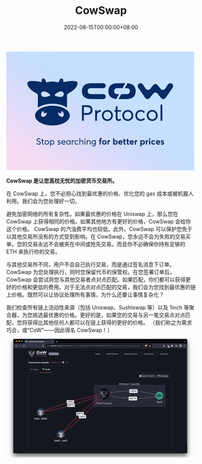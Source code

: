 ﻿---
title: "CowSwap"
description: "CowSwap 是一款让您安心的 DEX。 在 CowSwap 上，您不必担心找到最优惠的价格、优化 gas 成本或被利用."
date: 2022-08-15T00:00:00+08:00
lastmod: 2022-08-15T00:00:00+08:00
draft: false
authors: ["crazyxuanshao"]
featuredImage: "cowswap.png"
tags: ["DeFi","CowSwap"]
categories: ["nfts"]
nfts: ["DeFi"]
blockchain: ""
website: "https://dappradar.com/deeplink/6728"
twitter: "https://twitter.com/CoWSwap"
discord: "https://discord.com/invite/cowprotocol"
telegram: ""
github: ""
youtube: "https://www.youtube.com/cowswap"
twitch: ""
facebook: ""
instagram: ""
reddit: ""
medium: "https://cow-protocol.medium.com/"
steam: ""
gitbook: ""
googleplay: ""
appstore: ""
status: "Live"
weight: 
lightgallery: true
toc: true
pinned: false
recommend: false
recommend1: false

---

![dasni](dasni.png)

**CowSwap 是让您高枕无忧的加密货币交易所。**
    
在 CowSwap 上，您不必担心找到最优惠的价格、优化您的 gas 成本或被机器人利用。我们会为您处理好一切。

<p>避免加密网络的所有复杂性。如果最优惠的价格在 Uniswap 上，那么您在 CowSwap 上获得相同的价格。如果其他地方有更好的价格，CowSwap 会给你这个价格。 CowSwap 的汽油费平均也较低。此外，CowSwap 可以保护您免于以其他交易所没有的方式受到影响。在 CowSwap，您永远不会为失败的交易买单。您的交易永远不会被夹在中间或抢先交易。而且你不必确保你持有足够的 ETH 来执行你的交易。</p>
<p>与其他交易所不同，用户不会自己执行交易，而是通过签名消息下订单。 CowSwap 为您处理执行，同时您保留代币的保管权。在您签署订单后，CowSwap 会尝试将您与其他交易者点对点匹配。如果匹配，你们都可以获得更好的价格和更低的费用。对于无法点对点匹配的交易，我们会为您找到最优惠的链上价格。既然可以让协议处理所有事情，为什么还要让事情复杂化？</p>
<p>我们检查所有链上流动性来源（包括 Uniswap、Sushiswap 等）以及 1inch 等聚合器，为您挑选最优惠的价格。更好的是，如果您的交易与另一笔交易点对点匹配，您将获得比其他任何人都可以在链上获得的更好的价格。 （我们称之为需求巧合，或“CoW”——因此得名 CowSwap！）</p>

![nfdsinb](nfdsinb.png)